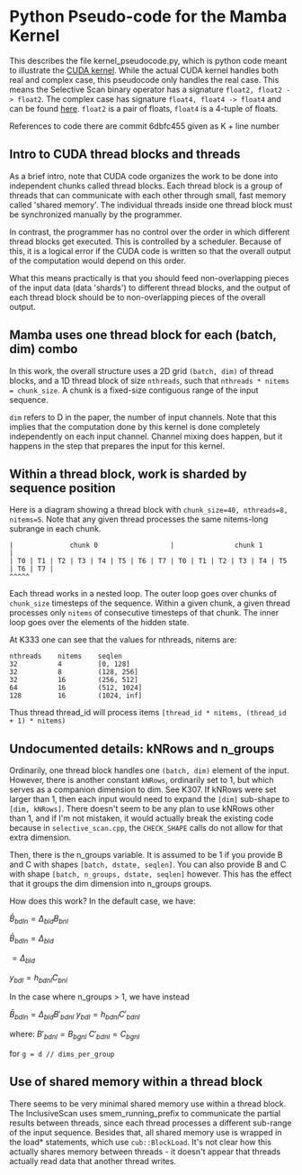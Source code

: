 # Python Pseudo-code for the Mamba Kernel

This describes the file kernel_pseudocode.py, which is python code meant to
illustrate the [CUDA kernel](./csrc/selective_scan/selective_scan_fwd_kernel.cuh).
While the actual CUDA kernel handles both real and complex case, this pseudocode only
handles the real case.  This means the Selective Scan binary operator has a signature
`float2, float2 -> float2`.  The complex case has signature `float4, float4 ->
float4` and can be found [here](./csrc/selective_scan/selective_scan_common.h#L118).
`float2` is a pair of floats, `float4` is a 4-tuple of floats.

References to code there are commit 6dbfc455 given as K + line number

## Intro to CUDA thread blocks and threads

As a brief intro, note that CUDA code organizes the work to be done into independent
chunks called thread blocks.  Each thread block is a group of threads that can
communicate with each other through small, fast memory called 'shared memory'.  The
individual threads inside one thread block must be synchronized manually by the
programmer.

In contrast, the programmer has no control over the order in which different thread
blocks get executed.  This is controlled by a scheduler.  Because of this, it is a
logical error if the CUDA code is written so that the overall output of the
computation would depend on this order.

What this means practically is that you should feed non-overlapping pieces of the
input data (data 'shards') to different thread blocks, and the output of each thread
block should be to non-overlapping pieces of the overall output.

## Mamba uses one thread block for each (batch, dim) combo

In this work, the overall structure uses a 2D grid `(batch, dim)` of thread blocks,
and a 1D thread block of size `nthreads`, such that `nthreads * nitems = chunk_size`.
A chunk is a fixed-size contiguous range of the input sequence.

`dim` refers to D in the paper, the number of input channels.  Note that this implies
that the computation done by this kernel is done completely independently on each
input channel.  Channel mixing does happen, but it happens in the step that prepares
the input for this kernel.

## Within a thread block, work is sharded by sequence position

Here is a diagram showing a thread block with `chunk_size=40, nthreads=8, nitems=5`.
Note that any given thread processes the same nitems-long subrange in each chunk.

```
|              chunk 0                  |               chunk 1                 |     
| T0 | T1 | T2 | T3 | T4 | T5 | T6 | T7 | T0 | T1 | T2 | T3 | T4 | T5 | T6 | T7 |
^^^^^
```

Each thread works in a nested loop.  The outer loop goes over chunks of `chunk_size`
timesteps of the sequence.  Within a given chunk, a given thread processes only
`nitems` of consecutive timesteps of that chunk.  The inner loop goes over the
elements of the hidden state.  

At K333 one can see that the values for nthreads, nitems are:

    nthreads    nitems    seqlen
    32          4         [0, 128] 
    32          8         (128, 256]
    32          16        (256, 512]
    64          16        (512, 1024]
    128         16        (1024, inf]

Thus thread thread_id will process items 
`[thread_id * nitems, (thread_id + 1) * nitems)`

## Undocumented details:  kNRows and n_groups

Ordinarily, one thread block handles one `(batch, dim)` element of the input.
However, there is another constant `kNRows`, ordinarily set to 1, but which serves as
a companion dimension to dim.   See K307.  If kNRows were set larger than 1, then
each input would need to expand the `[dim]` sub-shape to `[dim, kNRows]`.  There
doesn't seem to be any plan to use kNRows other than 1, and if I'm not mistaken, it
would actually break the existing code because in `selective_scan.cpp`, the
`CHECK_SHAPE` calls do not allow for that extra dimension. 

Then, there is the n_groups variable.  It is assumed to be 1 if you provide B and C
with shapes `[batch, dstate, seqlen]`.  You can also provide B and C with shape
`[batch, n_groups, dstate, seqlen]` however.  This has the effect that it groups the
dim dimension into n_groups groups.

How does this work?  In the default case, we have:

$\bar{B}_{bdln} = \Delta_{bld} B_{bnl}$

$\bar{B}_{bdln} = \Delta_{bld}$

$= \Delta_{bld}$

$y_{bdl} = h_{bdnl} C_{bnl}$

In the case where n_groups > 1, we have instead

$\bar{B}_{bdln} = \Delta_{bld} B'_{bdnl}$
$y_{bdl} = h_{bdnl} C'_{bdnl}$

where:
$B'_{bdnl} = B_{bgnl}$
$C'_{bdnl} = C_{bgnl}$

for `g = d // dims_per_group`


## Use of shared memory within a thread block

There seems to be very minimal shared memory use within a thread block.  The
InclusiveScan uses smem_running_prefix to communicate the partial results between
threads, since each thread processes a different sub-range of the input sequence.
Besides that, all shared memory use is wrapped in the load* statements, which use
`cub::BlockLoad`.  It's not clear how this actually shares memory between threads - it
doesn't appear that threads actually read data that another thread writes.

